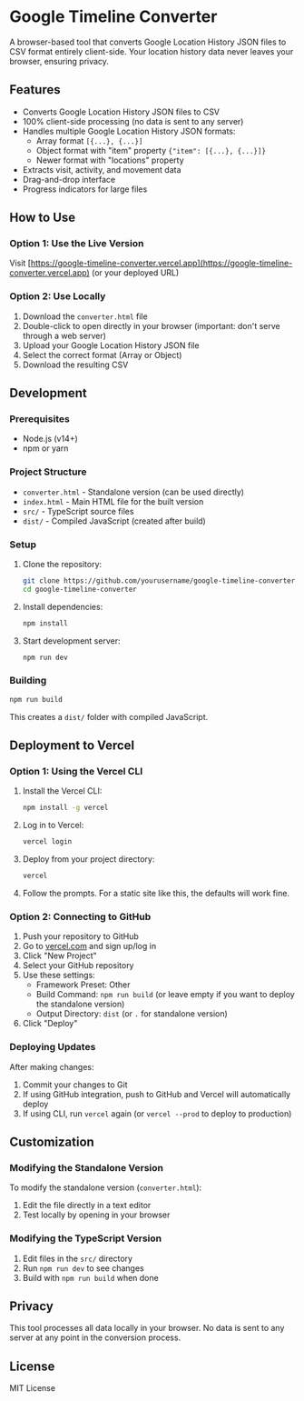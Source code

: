 # Google Timeline Converter

A browser-based tool that converts Google Location History JSON files to CSV format entirely client-side. Your location history data never leaves your browser, ensuring privacy.

## Features

- Converts Google Location History JSON files to CSV
- 100% client-side processing (no data is sent to any server)
- Handles multiple Google Location History JSON formats:
  - Array format `[{...}, {...}]`
  - Object format with "item" property `{"item": [{...}, {...}]}`
  - Newer format with "locations" property
- Extracts visit, activity, and movement data
- Drag-and-drop interface
- Progress indicators for large files

## How to Use

### Option 1: Use the Live Version

Visit [https://google-timeline-converter.vercel.app](https://google-timeline-converter.vercel.app) (or your deployed URL)

### Option 2: Use Locally

1. Download the `converter.html` file
2. Double-click to open directly in your browser (important: don't serve through a web server)
3. Upload your Google Location History JSON file
4. Select the correct format (Array or Object)
5. Download the resulting CSV

## Development

### Prerequisites

- Node.js (v14+)
- npm or yarn

### Project Structure

- `converter.html` - Standalone version (can be used directly)
- `index.html` - Main HTML file for the built version
- `src/` - TypeScript source files
- `dist/` - Compiled JavaScript (created after build)

### Setup

1. Clone the repository:
   ```bash
   git clone https://github.com/yourusername/google-timeline-converter.git
   cd google-timeline-converter
   ```

2. Install dependencies:
   ```bash
   npm install
   ```

3. Start development server:
   ```bash
   npm run dev
   ```

### Building

```bash
npm run build
```

This creates a `dist/` folder with compiled JavaScript.

## Deployment to Vercel

### Option 1: Using the Vercel CLI

1. Install the Vercel CLI:
   ```bash
   npm install -g vercel
   ```

2. Log in to Vercel:
   ```bash
   vercel login
   ```

3. Deploy from your project directory:
   ```bash
   vercel
   ```

4. Follow the prompts. For a static site like this, the defaults will work fine.

### Option 2: Connecting to GitHub

1. Push your repository to GitHub
2. Go to [vercel.com](https://vercel.com) and sign up/log in
3. Click "New Project"
4. Select your GitHub repository
5. Use these settings:
   - Framework Preset: Other
   - Build Command: `npm run build` (or leave empty if you want to deploy the standalone version)
   - Output Directory: `dist` (or `.` for standalone version)
6. Click "Deploy"

### Deploying Updates

After making changes:

1. Commit your changes to Git
2. If using GitHub integration, push to GitHub and Vercel will automatically deploy
3. If using CLI, run `vercel` again (or `vercel --prod` to deploy to production)

## Customization

### Modifying the Standalone Version

To modify the standalone version (`converter.html`):
1. Edit the file directly in a text editor
2. Test locally by opening in your browser

### Modifying the TypeScript Version

1. Edit files in the `src/` directory
2. Run `npm run dev` to see changes
3. Build with `npm run build` when done

## Privacy

This tool processes all data locally in your browser. No data is sent to any server at any point in the conversion process.

## License

MIT License 
